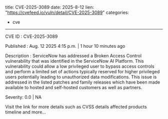  
title: CVE-2025-3089
date: 2025-8-12
lien: "https://cvefeed.io/vuln/detail/CVE-2025-3089"
categories:
  - cve
---

CVE ID : CVE-2025-3089

Published :  Aug. 12
2025
4:15 p.m. | 1 hour
10 minutes ago

Description : ServiceNow has addressed a Broken Access Control vulnerability that was identified in the ServiceNow AI Platform. This vulnerability could allow a low privileged user to bypass access controls and perform a limited set of actions typically reserved for higher privileged users
potentially leading to unauthorized data modifications. This issue is addressed in the listed patches and family releases
which have been made available to hosted and self-hosted customers
as well as partners.

Severity: 0.0 | NA

Visit the link for more details
such as CVSS details
affected products
timeline
and more...
